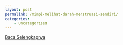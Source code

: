 ```yaml
---
layout: post
permalink: /mimpi-melihat-darah-menstruasi-sendiri/
categories:
    - Uncategorized
---
```


[Baca Selengkapnya](/02)
